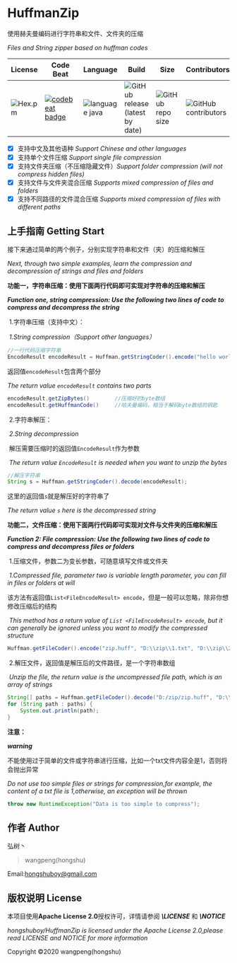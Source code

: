 # HuffmanZip

使用赫夫曼编码进行字符串和文件、文件夹的压缩

*Files and String zipper based on huffman codes*

| License                                        | Code Beat                                                    | Language                                                     | Build                                                        | Size                                                         | Contributors                                                 |
| ---------------------------------------------- | ------------------------------------------------------------ | ------------------------------------------------------------ | ------------------------------------------------------------ | ------------------------------------------------------------ | ------------------------------------------------------------ |
| ![Hex.pm](https://img.shields.io/hexpm/l/plug) | [![codebeat <br/>badge](https://codebeat.co/badges/32dc030c-9f15-4f40-ab0e-8c0250c2dbe3)](https://codebeat.co/projects/github-com-hongshuboy-huffmanzip-master) | ![language java](<https://img.shields.io/badge/java-v1.8-blue>) | ![GitHub release (latest by date)](https://img.shields.io/github/v/release/hongshuboy/HuffmanZip) | ![GitHub repo size](https://img.shields.io/github/repo-size/hongshuboy/huffmanzip) | ![GitHub contributors](https://img.shields.io/github/contributors/hongshuboy/huffmanzip) |


- [x] 支持中文及其他语种 *Support Chinese and other languages*
- [x] 支持单个文件压缩 *Support single file compression*
- [x] 支持文件夹压缩（不压缩隐藏文件）*Support folder compression (will not compress hidden files)*
- [x] 支持文件与文件夹混合压缩 *Supports mixed compression of files and folders*
- [x] 支持不同路径的文件混合压缩 *Supports mixed compression of files with different paths*

## 上手指南 Getting Start

接下来通过简单的两个例子，分别实现字符串和文件（夹）的压缩和解压

*Next, through two simple examples, learn the compression and decompression of strings and files and folders*

**功能一，字符串压缩：使用下面两行代码即可实现对字符串的压缩和解压**

***Function one, string compression: Use the following two lines of code to compress and decompress the string***

​	1.字符串压缩（支持中文）：

​	*1.String compression（Support other languages）*

```java
//一行代码压缩字符串
EncodeResult encodeResult = Huffman.getStringCoder().encode("hello world");
```

返回值`encodeResult`包含两个部分

*The return value `encodeResult` contains two parts*

```java
encodeResult.getZipBytes()        //压缩好的byte数组
encodeResult.getHuffmanCode()     //哈夫曼编码，相当于解码byte数组的钥匙
```

​	2.字符串解压：

​	*2.String decompression*

​	解压需要压缩时的返回值`EncodeResult`作为参数

​	*The return value `EncodeResult` is needed when you want to unzip the bytes*

```java
//解压字符串
String s = Huffman.getStringCoder().decode(encodeResult);
```

这里的返回值`s`就是解压好的字符串了

*The return value `s` here is the decompressed string*

**功能二，文件压缩：使用下面两行代码即可实现对文件与文件夹的压缩和解压**

***Function 2: File compression: Use the following two lines of code to compress and decompress files or folders***

​	1.压缩文件，参数二为变长参数，可随意填写文件或文件夹

​	*1.Compressed file, parameter two is variable length parameter, you can fill in files or folders at will*

​	该方法有返回值`List<FileEncodeResult> encode`，但是一般可以忽略，除非你想修改压缩后的结构

​	*This method has a return value of `List <FileEncodeResult> encode`, but it can generally be ignored unless you want to modify the compressed structure*

```java
Huffman.getFileCoder().encode("zip.huff", "D:\\zip\\1.txt", "D:\\zip\\2.txt");
```

​	2.解压文件，返回值是解压后的文件路径，是一个字符串数组

​	*Unzip the file, the return value is the uncompressed file path, which is an array of strings*

```java
String[] paths = Huffman.getFileCoder().decode("D:/zip/zip.huff", "D:\\zip\\new\\");
for (String path : paths) {
    System.out.println(path);
}
```

**注意：**

***warning***

不能使用过于简单的文件或字符串进行压缩，比如一个txt文件内容全是1，否则将会抛出异常

*Do not use too simple files or strings for compression,for example, the content of a txt file is 1,otherwise, an exception will be thrown*

```java
throw new RuntimeException("Data is too simple to compress");
```

## 作者 Author

弘树丶

> wangpeng(hongshu)

Email:hongshuboy@gmail.com

## 版权说明 License 

本项目使用**Apache License 2.0**授权许可，详情请参阅 ***\LICENSE*** 和 ***\NOTICE***

*hongshuboy/HuffmanZip is licensed under the Apache License 2.0,please read LICENSE and NOTICE for more information*

Copyright ©2020 wangpeng(hongshu)

